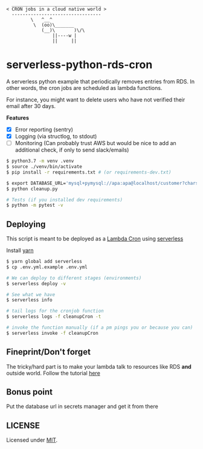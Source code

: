 ```
  _________________________________
< CRON jobs in a cloud native world >
  ---------------------------------
         \   ^__^
          \  (oo)\_______
             (__)\       )\/\
                 ||----w |
                 ||     ||

```

# serverless-python-rds-cron

A serverless python example that periodically removes entries from RDS.
In other words, the cron jobs are scheduled as lambda functions.

For instance, you might want to delete users who have not verified their
email after 30 days.

**Features**

- [x] Error reporting (sentry)
- [x] Logging (via structlog, to stdout)
- [ ] Monitoring (Can probably trust AWS but would be nice to add an additional
check, if only to send slack/emails)

```bash
$ python3.7 -m venv .venv
$ source ./venv/bin/activate
$ pip install -r requirements.txt # (or requirements-dev.txt)

$ export DATABASE_URL='mysql+pymysql://apa:apa@localhost/customer?charset=utf8mb4'
$ python cleanup.py

# Tests (if you installed dev requirements)
$ python -m pytest -v
```

## Deploying

This script is meant to be deployed as a [Lambda Cron](https://docs.aws.amazon.com/lambda/latest/dg/tutorial-scheduled-events-schedule-expressions.html)
using [serverless](https://serverless.com/)

Install [yarn](https://yarnpkg.com/lang/en/)

```bash
$ yarn global add serverless
$ cp .env.yml.example .env.yml

# We can deploy to different stages (environments)
$ serverless deploy -v

# See what we have
$ serverless info

# tail logs for the cronjob function
$ serverless logs -f cleanupCron -t

# invoke the function manually (if a pm pings you or because you can)
$ serverless invoke -f cleanupCron
```

## Fineprint/Don't forget

The tricky/hard part is to make your lambda talk to resources like RDS **and**
outside world. Follow the tutorial [here](https://aws.amazon.com/premiumsupport/knowledge-center/internet-access-lambda-function/)

## Bonus point

Put the database url in secrets manager and get it from there


## LICENSE

Licensed under [MIT](./LICENSE).
